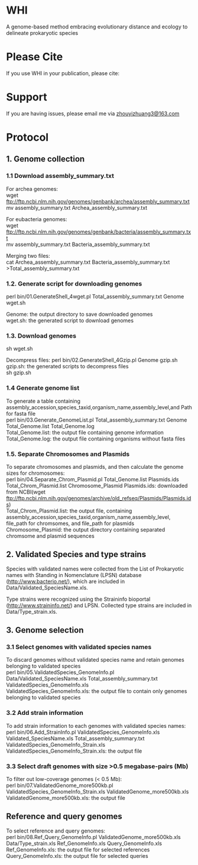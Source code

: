 # WHI
A genome-based method embracing evolutionary distance and ecology to delineate prokaryotic species

# Please Cite
If you use WHI in your publication, please cite:

# Support
If you are having issues, please email me via zhouyizhuang3@163.com

# Protocol
## 1. Genome collection
### 1.1 Download assembly_summary.txt
For archea genomes:  
wget ftp://ftp.ncbi.nlm.nih.gov/genomes/genbank/archea/assembly_summary.txt  
mv assembly_summary.txt Archea_assembly_summary.txt  

For eubacteria genomes:  
wget ftp://ftp.ncbi.nlm.nih.gov/genomes/genbank/bacteria/assembly_summary.txt  
mv assembly_summary.txt Bacteria_assembly_summary.txt

Merging two files:  
cat Archea_assembly_summary.txt Bacteria_assembly_summary.txt >Total_assembly_summary.txt

### 1.2. Generate script for downloading genomes
perl bin/01.GenerateShell_4wget.pl Total_assembly_summary.txt Genome wget.sh

Genome: the output directory to save downloaded genomes  
wget.sh: the generated script to download genomes

### 1.3. Download genomes
sh wget.sh

Decompress files:
perl bin/02.GenerateShell_4Gzip.pl Genome gzip.sh  
gzip.sh: the generated scripts to decompress files  
sh gzip.sh

### 1.4 Generate genome list 
To generate a table containing assembly_accession,species_taxid,organism_name,assembly_level,and Path for fasta file  
perl bin/03.Generate_GenomeList.pl Total_assembly_summary.txt Genome Total_Genome.list Total_Genome.log  
Total_Genome.list: the output file containing genome information  
Total_Genome.log: the output file containing organisms without fasta files

### 1.5. Separate Chromosomes and Plasmids
To separate chromosomes and plasmids, and then calculate the genome sizes for chromosomes:  
perl bin/04.Separate_Chrom_Plasmid.pl Total_Genome.list Plasmids.ids Total_Chrom_Plasmid.list Chromosome_Plasmid
Plasmids.ids: downloaded from NCBI(wget ftp://ftp.ncbi.nlm.nih.gov/genomes/archive/old_refseq/Plasmids/Plasmids.ids)  
Total_Chrom_Plasmid.list: the output file, containing assembly_accession,species_taxid,organism_name,assembly_level, file_path for chromsomes, and file_path for plasmids  
Chromosome_Plasmid: the output directory containing separated chromsome and plasmid sequences  

## 2. Validated Species and type strains
  Species with validated names were collected from the List of Prokaryotic names with Standing in Nomenclature (LPSN) database (http://www.bacterio.net/), which are included in Data/Validated_SpeciesName.xls.  
  
  Type strains were recognized using the Straininfo bioportal (http://www.straininfo.net/) and LPSN. Collected type strains are included in Data/Type_strain.xls.

## 3. Genome selection  
### 3.1 Select genomes with validated species names
To discard genomes without validated species name and retain genomes belonging to validated species  
perl bin/05.ValidatedSpecies_GenomeInfo.pl Data/Validated_SpeciesName.xls Total_assembly_summary.txt ValidatedSpecies_GenomeInfo.xls  
ValidatedSpecies_GenomeInfo.xls: the output file to contain only genomes belonging to validated species

### 3.2 Add strain information  
To add strain information to each genomes with validated species names:  
perl bin/06.Add_StrainInfo.pl ValidatedSpecies_GenomeInfo.xls Validated_SpeciesName.xls Total_assembly_summary.txt ValidatedSpecies_GenomeInfo_Strain.xls  
ValidatedSpecies_GenomeInfo_Strain.xls: the output file

### 3.3 Select draft genomes with size >0.5 megabase-pairs (Mb)
To filter out low-coverage genomes (< 0.5 Mb):  
perl bin/07.ValidatedGenome_more500kb.pl ValidatedSpecies_GenomeInfo_Strain.xls ValidatedGenome_more500kb.xls  
ValidatedGenome_more500kb.xls: the output file

## Reference and query genomes 
To select reference and query genomes:  
perl bin/08.Ref_Query_GenomeInfo.pl ValidatedGenome_more500kb.xls Data/Type_strain.xls Ref_GenomeInfo.xls Query_GenomeInfo.xls  
Ref_GenomeInfo.xls: the output file for selected references
Query_GenomeInfo.xls: the output file for selected queries



